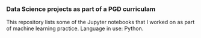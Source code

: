 ### Data Science projects as part of a PGD curriculam

This repository lists some of the Jupyter notebooks that I worked on as part of machine learning practice. Language in use: Python.
